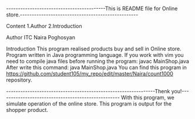 ------------------------------------------This is README file for Online store.--------------------------------------------------

Content
1.Author
2.Introduction


Author
ITC
Naira Poghosyan

Introduction
This program realised products buy and sell in Online store.
Program written in Java programming language.
If you work with vim you need to compile java files before running the program:
         javac MainShop.java
After write this command:
         java MainShop.java
You can find this program in https://github.com/student105/my_repo/edit/master/Naira/count1000 repository.

---------------------------------------------------------------Thenk you!---------------------------------------------------
With this program, we simulate operation of the online store. This program is output for the shopper product.

